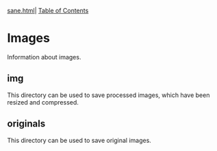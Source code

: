 [sane.html](https://github.com/rchillard/sane.html)| [Table of Contents](README.md)

# Images

Information about images.

## img

This directory can be used to save processed images, which have been resized and compressed.

## originals

This directory can be used to save original images.
